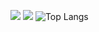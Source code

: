 ![](https://github.com/MatildaBae/stats/blob/51450488b9ac4c4c5a5d517346497dc4f3a92b43/generated/overview.svg#gh-light-mode-only)
![](https://github.com/MatildaBae/stats/blob/51450488b9ac4c4c5a5d517346497dc4f3a92b43/generated/languages.svg#gh-light-mode-only)
![Top Langs](https://github-readme-stats.vercel.app/api/top-langs/?username=MatildaBae&layout=compact&theme=shadow_blue)
